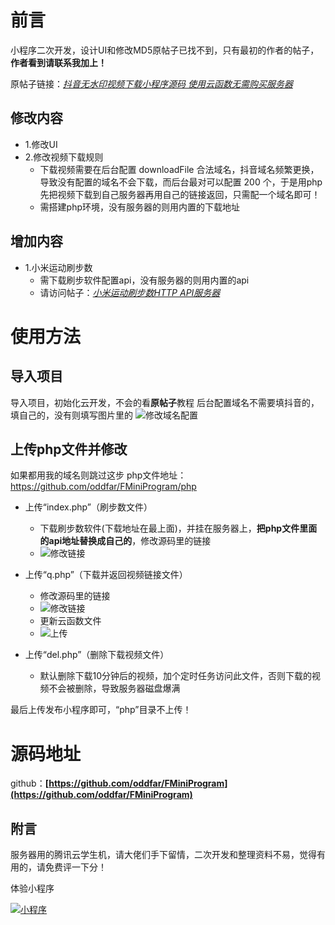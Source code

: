 # 前言

小程序二次开发，设计UI和修改MD5原帖子已找不到，只有最初的作者的帖子，**作者看到请联系我加上！**

原帖子链接：*[抖音无水印视频下载小程序源码 使用云函数无需购买服务器](https://www.52pojie.cn/thread-1274669-1-1.html)*

## 修改内容

* 1.修改UI
* 2.修改视频下载规则
  * 下载视频需要在后台配置 downloadFile 合法域名，抖音域名频繁更换，导致没有配置的域名不会下载，而后台最对可以配置 200 个，于是用php先把视频下载到自己服务器再用自己的链接返回，只需配一个域名即可！
  * 需搭建php环境，没有服务器的则用内置的下载地址

## 增加内容

* 1.小米运动刷步数
  * 需下载刷步软件配置api，没有服务器的则用内置的api
  * 请访问帖子：*[小米运动刷步数HTTP API服务器](https://www.52pojie.cn/thread-1337151-1-1.html)*

# 使用方法

## 导入项目

导入项目，初始化云开发，不会的看**原帖子**教程
后台配置域名不需要填抖音的，填自己的，没有则填写图片里的
![修改域名配置](https://s3.ax1x.com/2021/01/04/sPazND.png)

## 上传php文件并修改

如果都用我的域名则跳过这步
php文件地址：https://github.com/oddfar/FMiniProgram/php

- 上传“index.php”（刷步数文件）
  
  * 下载刷步数软件(下载地址在最上面)，并挂在服务器上，**把php文件里面的api地址替换成自己的**，修改源码里的链接
  * ![修改链接](https://s3.ax1x.com/2021/01/04/sPajHK.png)
- 上传“q.php”（下载并返回视频链接文件）
  
  * 修改源码里的链接
  * ![修改链接](https://s3.ax1x.com/2021/01/04/sPaXB6.png)
  * 更新云函数文件
  * ![上传](https://s3.ax1x.com/2021/01/04/sPaxAO.png)
- 上传“del.php”（删除下载视频文件）
  
  * 默认删除下载10分钟后的视频，加个定时任务访问此文件，否则下载的视频不会被删除，导致服务器磁盘爆满

最后上传发布小程序即可，“php”目录不上传！

# 源码地址

github：**[https://github.com/oddfar/FMiniProgram](https://github.com/oddfar/FMiniProgram)**

## 附言

服务器用的腾讯云学生机，请大佬们手下留情，二次开发和整理资料不易，觉得有用的，请免费评一下分！

体验小程序

[![小程序](https://s3.ax1x.com/2021/01/05/sFBTI0.jpg)](https://imgchr.com/i/sFBTI0)


